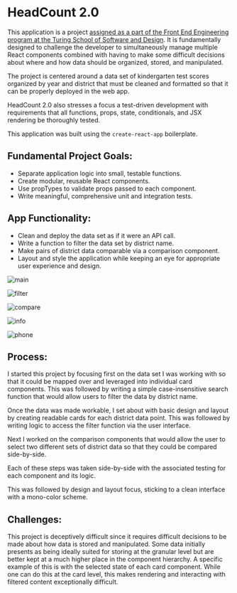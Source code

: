 # HeadCount 2.0

This application is a project [assigned as a part of the Front End Engineering program at the Turing School of Software and Design](https://github.com/turingschool-examples/headcount2.0). It is fundamentally designed to challenge the developer to simultaneously manage multiple React components combined with having to make some difficult decisions about where and how data should be organized, stored, and manipulated.

The project is centered around a data set of kindergarten test scores organized by year and district that must be cleaned and formatted so that it can be properly deployed in the web app.

HeadCount 2.0 also stresses a focus a test-driven development with requirements that all functions, props, state, conditionals, and JSX rendering be thoroughly tested.

This application was built using the `create-react-app` boilerplate. 

## Fundamental Project Goals: 

* Separate application logic into small, testable functions.
* Create modular, reusable React components.
* Use propTypes to validate props passed to each component.
* Write meaningful, comprehensive unit and integration tests.

## App Functionality: 

* Clean and deploy the data set as if it were an API call.
* Write a function to filter the data set by district name.
* Make pairs of district data comparable via a comparison component.
* Layout and style the application while keeping an eye for appropriate user experience and design.

![main](https://user-images.githubusercontent.com/29719272/46584808-2f3e1a80-ca25-11e8-9e4a-0b65bdb2e149.png)

![filter](https://user-images.githubusercontent.com/29719272/46584806-2f3e1a80-ca25-11e8-9032-1bda90ffad46.png)

![compare](https://user-images.githubusercontent.com/29719272/46584805-2f3e1a80-ca25-11e8-86fa-f9f156ecc834.png)

![info](https://user-images.githubusercontent.com/29719272/46584807-2f3e1a80-ca25-11e8-9491-828aec9abe0c.png)

![phone](https://user-images.githubusercontent.com/29719272/46623055-b2c13f80-cae9-11e8-98f4-1f51ce31608a.png)



## Process:

I started this project by focusing first on the data set I was working with so that it could be mapped over and leveraged into individual card components. This was followed by writing a simple case-insensitive search function that would allow users to filter the data by district name. 

Once the data was made workable, I set about with basic design and layout by creating readable cards for each district data point. This was followed by writing logic to access the filter function via the user interface.

Next I worked on the comparison components that would allow the user to select two different sets of district data so that they could be compared side-by-side.

Each of these steps was taken side-by-side with the associated testing for each component and its logic.

This was followed by design and layout focus, sticking to a clean interface with a mono-color scheme.

## Challenges:

This project is deceptively difficult since it requires difficult decisions to be made about how data is stored and manipulated. Some data initially presents as being ideally suited for storing at the granular level but are better kept at a much higher place in the component hierarchy. A specific example of this is with the selected state of each card component. While one can do this at the card level, this makes rendering and interacting with filtered content exceptionally difficult.
